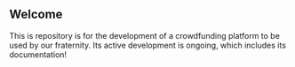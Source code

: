 Welcome 
--------
This is repository is for the development of a crowdfunding platform to be used by our fraternity.  Its active development is ongoing, which includes its documentation!